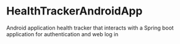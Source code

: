 # HealthTrackerAndroidApp
Android application health tracker that interacts with a Spring boot application for authentication and web log in 
